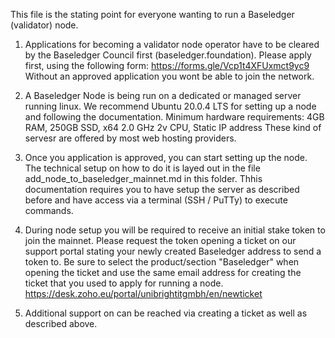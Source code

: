This file is the stating point for everyone wanting to run a Baseledger (validator) node.

1) Applications for becoming a validator node operator have to be cleared by the Baseledger Council first (baseledger.foundation).
Please apply first, using the following form: https://forms.gle/Vcp1t4XFUxmct9yc9
Without an approved application you wont be able to join the network.

2) A Baseledger Node is being run on a dedicated or managed server running linux. We recommend Ubuntu 20.0.4 LTS for setting up a node and following the documentation.
Minimum hardware requirements: 4GB RAM, 250GB SSD, x64 2.0 GHz 2v CPU, Static IP address
These kind of servesr are offered by most web hosting providers. 
  

3) Once you application is approved, you can start setting up the node. The technical setup on how to do it is layed out in the file add_node_to_baseledger_mainnet.md in this folder. Thhis documentation requires you to have setup the server as described before and have access via a terminal (SSH / PuTTy) to execute commands.

4) During node setup you will be required to receive an initial stake token to join the mainnet. Please request the token opening a ticket on our support portal stating your newly created Baseledger address to send a token to. Be sure to select the product/section "Baseledger" when opening the ticket and use the same email address for creating the ticket that you used to apply for running a node.
https://desk.zoho.eu/portal/unibrightitgmbh/en/newticket

5) Additional support on can be reached via creating a ticket as well as described above.
